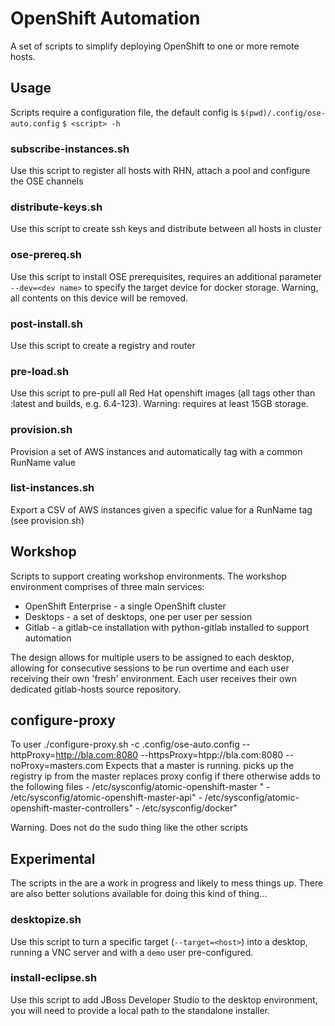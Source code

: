 # OpenShift Automation
A set of scripts to simplify deploying OpenShift to one or more remote hosts. 

## Usage
Scripts require a configuration file, the default config is `$(pwd)/.config/ose-auto.config`
`$ <script> -h`

### subscribe-instances.sh
Use this script to register all hosts with RHN, attach a pool and configure the OSE channels

### distribute-keys.sh
Use this script to create ssh keys and distribute between all hosts in cluster

### ose-prereq.sh
Use this script to install OSE prerequisites, requires an additional parameter `--dev=<dev name>` to specify the target device for docker storage. Warning, all contents on this device will be removed. 

### post-install.sh
Use this script to create a registry and router

### pre-load.sh
Use this script to pre-pull all Red Hat openshift images (all tags other than :latest and builds, e.g. 6.4-123). Warning: requires at least 15GB storage. 

### provision.sh
Provision a set of AWS instances and automatically tag with a common RunName value

### list-instances.sh
Export a CSV of AWS instances given a specific value for a RunName tag (see provision.sh)

## Workshop
Scripts to support creating workshop environments. The workshop environment comprises of three main services: 
 - OpenShift Enterprise - a single OpenShift cluster 
 - Desktops - a set of desktops, one per user per session
 - Gitlab - a gitlab-ce installation with python-gitlab installed to support automation

The design allows for multiple users to be assigned to each desktop, allowing for consecutive sessions to be run overtime and each user receiving their own 'fresh' environment. Each user receives their own dedicated gitlab-hosts source repository.
## configure-proxy 
To user 
./configure-proxy.sh  -c .config/ose-auto.config  --httpProxy=http://bla.com:8080 --httpsProxy=htpp://bla.com:8080 --noProxy=masters.com
Expects that a master is running. picks up the registry ip from the master 
replaces proxy config if there otherwise adds to the following files 
      - /etc/sysconfig/atomic-openshift-master "
      - /etc/sysconfig/atomic-openshift-master-api"
      - /etc/sysconfig/atomic-openshift-master-controllers"
      - /etc/sysconfig/docker"
      
 Warning. Does not do the sudo thing like the other scripts 

## Experimental
The scripts in the are a work in progress and likely to mess things up. There are also better solutions available for doing this kind of thing...

### desktopize.sh
Use this script to turn a specific target (`--target=<host>`) into a desktop, running a VNC server and with a `demo` user pre-configured. 

### install-eclipse.sh
Use this script to add JBoss Developer Studio to the desktop environment, you will need to provide a local path to the standalone installer. 

